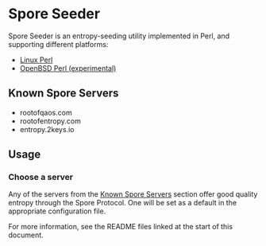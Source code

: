 Spore Seeder
========

Spore Seeder is an entropy-seeding utility implemented in Perl, and supporting different platforms:

* [Linux Perl](perl_linux/README_PERL_LINUX.md)
* [OpenBSD Perl (experimental)](perl_openbsd/README_PERL_OPENBSD.md)

## Known Spore Servers
- rootofqaos.com
- rootofentropy.com
- entropy.2keys.io

## Usage
### Choose a server
Any of the servers from the [Known Spore Servers](#known-spore-servers) section offer good quality entropy through the Spore Protocol. One will be set as a default in the appropriate configuration file.

For more information, see the README files linked at the start of this document.

